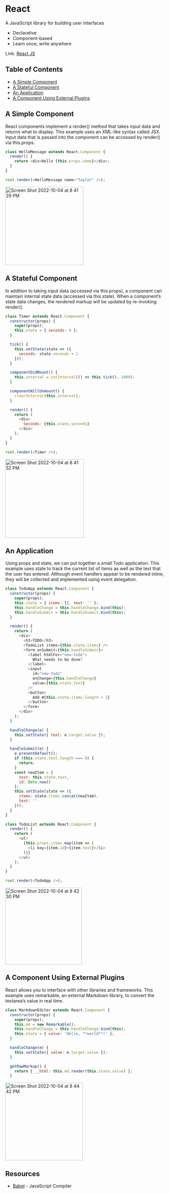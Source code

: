 # React

A JavaScript library for building user interfaces

- Declarative
- Component-based
- Learn once, write anywhere

Link: [React JS](https://reactjs.org)

## Table of Contents

- [A Simple Component](#a-simple-component)
- [A Stateful Component](#a-stateful-component)
- [An Application](#an-application)
- [A Component Using External Plugins](#a-component-using-external-plugins)

## A Simple Component

React components implement a render() method that takes input data and returns what to display. 
This example uses an XML-like syntax called JSX. Input data that is passed into the component can be accessed by render() via this.props.

```js
class HelloMessage extends React.Component {
  render() {
    return <div>Hello {this.props.name}</div>;
  }
}

root.render(<HelloMessage name="Taylor" />);
```

<img width="246" alt="Screen Shot 2022-10-04 at 8 41 29 PM" src="https://user-images.githubusercontent.com/89284873/193961199-13ac1834-ea00-46e9-a2bf-58ba83bb9ab4.png">

## A Stateful Component

In addition to taking input data (accessed via this.props), a component can maintain internal state data (accessed via this.state). 
When a component’s state data changes, the rendered markup will be updated by re-invoking render().

```js
class Timer extends React.Component {
  constructor(props) {
    super(props);
    this.state = { seconds: 0 };
  }

  tick() {
    this.setState(state => ({
      seconds: state.seconds + 1
    }));
  }

  componentDidMount() {
    this.interval = setInterval(() => this.tick(), 1000);
  }

  componentWillUnmount() {
    clearInterval(this.interval);
  }

  render() {
    return (
      <div>
        Seconds: {this.state.seconds}
      </div>
    );
  }
}

root.render(<Timer />);
```

<img width="247" alt="Screen Shot 2022-10-04 at 8 41 52 PM" src="https://user-images.githubusercontent.com/89284873/193961248-84309b2b-be36-4ef4-85c4-99db59c8077c.png">

## An Application

Using props and state, we can put together a small Todo application. 
This example uses state to track the current list of items as well as the text that the user has entered. 
Although event handlers appear to be rendered inline, they will be collected and implemented using event delegation.

```js
class TodoApp extends React.Component {
  constructor(props) {
    super(props);
    this.state = { items: [], text: '' };
    this.handleChange = this.handleChange.bind(this);
    this.handleSubmit = this.handleSubmit.bind(this);
  }

  render() {
    return (
      <div>
        <h3>TODO</h3>
        <TodoList items={this.state.items} />
        <form onSubmit={this.handleSubmit}>
          <label htmlFor="new-todo">
            What needs to be done?
          </label>
          <input
            id="new-todo"
            onChange={this.handleChange}
            value={this.state.text}
          />
          <button>
            Add #{this.state.items.length + 1}
          </button>
        </form>
      </div>
    );
  }

  handleChange(e) {
    this.setState({ text: e.target.value });
  }

  handleSubmit(e) {
    e.preventDefault();
    if (this.state.text.length === 0) {
      return;
    }
    const newItem = {
      text: this.state.text,
      id: Date.now()
    };
    this.setState(state => ({
      items: state.items.concat(newItem),
      text: ''
    }));
  }
}

class TodoList extends React.Component {
  render() {
    return (
      <ul>
        {this.props.items.map(item => (
          <li key={item.id}>{item.text}</li>
        ))}
      </ul>
    );
  }
}

root.render(<TodoApp />);
```

<img width="241" alt="Screen Shot 2022-10-04 at 8 42 30 PM" src="https://user-images.githubusercontent.com/89284873/193961318-8f1f8969-c677-4251-8ad9-122fe598d040.png">

## A Component Using External Plugins

React allows you to interface with other libraries and frameworks. 
This example uses remarkable, an external Markdown library, to convert the textarea’s value in real time.
  
```js
class MarkdownEditor extends React.Component {
  constructor(props) {
    super(props);
    this.md = new Remarkable();
    this.handleChange = this.handleChange.bind(this);
    this.state = { value: 'Hello, **world**!' };
  }

  handleChange(e) {
    this.setState({ value: e.target.value });
  }

  getRawMarkup() {
    return { __html: this.md.render(this.state.value) };
  }

```

<img width="244" alt="Screen Shot 2022-10-04 at 8 44 42 PM" src="https://user-images.githubusercontent.com/89284873/193961548-8714d735-9cc3-4bab-b3f4-dbacce3b231c.png">

## Resources

- [Babel](https://babeljs.io) - JavaScript Compiler


